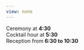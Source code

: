 ```yaml
---
view: none
---
```


Ceremony at **4:30**  
Cocktail hour at **5:30**  
Reception from **6:30 to 10:30**  